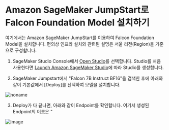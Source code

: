 # Amazon SageMaker JumpStart로 Falcon Foundation Model 설치하기

여기에서는 Amazon SageMaker JumpStart를 이용하여 Falcon Foundation Model을 설치합니다. 편의상 인프라 설치와 관련된 설명은 서울 리전(Region)을 기준으로 구성합니다.

1) SageMaker Studio Console에서 [Open Studio](https://ap-northeast-2.console.aws.amazon.com/sagemaker/home?region=ap-northeast-2#/studio-landing)를 선택합니다. Studio를 처음 사용한다면 [Launch Amazon SageMaker Studio](https://docs.aws.amazon.com/sagemaker/latest/dg/studio-launch.html)에 따라 Studio를 생성합니다.

2) SageMaker Jumpstart에서 "Falcon 7B Instruct BF16"을 검색한 후에 아래와 같이 기본값에서 [Deploy]를 선택하여 모델을 설치합니다.

![noname](https://github.com/kyopark2014/ML-langchain/assets/52392004/39611d38-93b0-4ffe-b8ff-7c87da59b25a)

3) Deploy가 다 끝나면, 아래와 같이 Endpoint를 확인합니다. 여기서 생성된 Endpoint의 이름은 "

![image](https://github.com/kyopark2014/ML-langchain/assets/52392004/74539eeb-91fc-4858-9f1d-49f85045511d)
